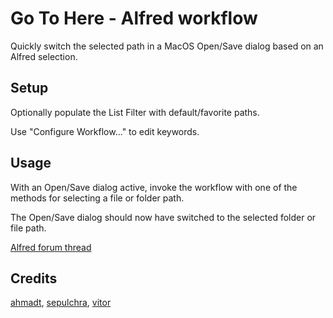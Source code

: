 # Go To Here - Alfred workflow

Quickly switch the selected path in a MacOS Open/Save dialog based on an Alfred selection.

## Setup

Optionally populate the List Filter with default/favorite paths.

Use "Configure Workflow..." to edit keywords.

## Usage

With an Open/Save dialog active, invoke the workflow with one of the methods for selecting a file or folder path.

The Open/Save dialog should now have switched to the selected folder or file path.

[Alfred forum thread](https://www.alfredforum.com/topic/6013-go-to-here)

## Credits

[ahmadt](https://www.alfredforum.com/profile/9334-ahmadt/), [sepulchra](https://www.alfredforum.com/profile/717-sepulchra/), [vitor](https://www.alfredforum.com/profile/1891-vitor/)
